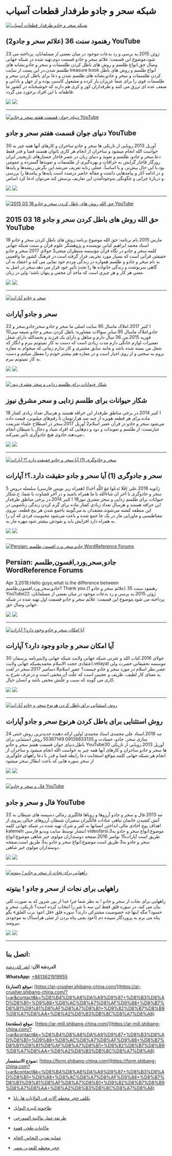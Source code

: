 # شبکه سحر و جادو طرفدار قطعات آسیاب

<a href="https://swt.shibang-china.com/?l=ar&img&k=%D8%B4%D8%A8%DA%A9%D9%87+%D8%B3%D8%AD%D8%B1+%D9%88+%D8%AC%D8%A7%D8%AF%D9%88+%D8%B7%D8%B1%D9%81%D8%AF%D8%A7%D8%B1+%D9%82%D8%B7%D8%B9%D8%A7%D8%AA+%D8%A2%D8%B3%DB%8C%D8%A7%D8%A8" target="_blank">![شبکه سحر و جادو طرفدار قطعات آسیاب](http://static.shibang-china.com/all-800x300/391.jpg)</a>

## رهنمود سنت 36 (علائم سحر و جادو2) YouTube
23 ژوئن 2015.به برسی و رد بدعات موجود در میان بعضی از مسلمانان، پرداخته می شود.موضوع این قسمت: علائم سحر و جادو قسمت دوم.تهیه شده در شبکه جهانی وصال حق.انواع طلسم و روش های باطل کردن طلسمات و سحر و جادو,نشانه های طلسم شدن.در این پست از سایت treasure book انواع طلسم و روش های باطل کردن طلسمات و سحر و جادو,نشانه های طلسم شدن و دعا برای باطل کردن سحر و طلسمات قوی را برای شما عزیزان.باز کرده و مشغول کاسبی بوده و از جهل و نادانی و ضعف عده ای ترزق می کنند و طرفداران کور و کری هم دارند که خوشبختانه در کشور ما قاطعانه با این افراد برخورد می گردد.


<a href="https://whatsapp.shibangsoft.com/WhatsApp.php" target="_blank" title="WhatsApp">![](http://static.shibang-china.com/icon/whatsapp.png)</a> <a href="https://swt.shibang-china.com/?l=ar&icon&k=%D8%B4%D8%A8%DA%A9%D9%87+%D8%B3%D8%AD%D8%B1+%D9%88+%D8%AC%D8%A7%D8%AF%D9%88+%D8%B7%D8%B1%D9%81%D8%AF%D8%A7%D8%B1+%D9%82%D8%B7%D8%B9%D8%A7%D8%AA+%D8%A2%D8%B3%DB%8C%D8%A7%D8%A8" target="_blank">![](http://static.shibang-china.com/icon/chat-ar.png)</a>

---

<a href="https://swt.shibang-china.com/?l=ar&img&k=%D8%B4%D8%A8%DA%A9%D9%87+%D8%B3%D8%AD%D8%B1+%D9%88+%D8%AC%D8%A7%D8%AF%D9%88+%D8%B7%D8%B1%D9%81%D8%AF%D8%A7%D8%B1+%D9%82%D8%B7%D8%B9%D8%A7%D8%AA+%D8%A2%D8%B3%DB%8C%D8%A7%D8%A8" target="_blank">![دنیای جوان قسمت هفتم سحر و جادو YouTube](http://static.shibang-china.com/all-800x300/61.jpg)</a>

## دنیای جوان قسمت هفتم سحر و جادو YouTube
30 آوريل 2013.رویایی از تاریکی ها سحر و جادو ساحران و کارهای آنها همه چیز به خواست الله انجام میشود و ساحران از انجام هر کاری ناتوان هستند قضا و قدر فقط دعا.سحر و جادو، طلسم و تعویذ و دنیای زنان در عصر قاجار جستارهای تاریخیدر ایران روزگار قاجار گرایش به خرافات و بهره‌گیری از طلسمات و تعویذ‌‌ها گسترده و عمومی بود.با این حال بیش‌تر، و یا اساساً، عملی زنانه تعریف می‌شد.این نگرش ریشه‌ها و پایه‌ها و در ادامه آثار و پیامدهایی داشت و مقالة حاضر در‌صدد است پایه‌ها و پیامدها را بررسی و دربارۀ چرایی و چگونگی به‌وجود‌آمدن این تعاریف پرسش کند.می‌توان ادعا کرد اساس.


<a href="https://whatsapp.shibangsoft.com/WhatsApp.php" target="_blank" title="WhatsApp">![](http://static.shibang-china.com/icon/whatsapp.png)</a> <a href="https://swt.shibang-china.com/?l=ar&icon&k=%D8%B4%D8%A8%DA%A9%D9%87+%D8%B3%D8%AD%D8%B1+%D9%88+%D8%AC%D8%A7%D8%AF%D9%88+%D8%B7%D8%B1%D9%81%D8%AF%D8%A7%D8%B1+%D9%82%D8%B7%D8%B9%D8%A7%D8%AA+%D8%A2%D8%B3%DB%8C%D8%A7%D8%A8" target="_blank">![](http://static.shibang-china.com/icon/chat-ar.png)</a>

---

<a href="https://swt.shibang-china.com/?l=ar&img&k=%D8%B4%D8%A8%DA%A9%D9%87+%D8%B3%D8%AD%D8%B1+%D9%88+%D8%AC%D8%A7%D8%AF%D9%88+%D8%B7%D8%B1%D9%81%D8%AF%D8%A7%D8%B1+%D9%82%D8%B7%D8%B9%D8%A7%D8%AA+%D8%A2%D8%B3%DB%8C%D8%A7%D8%A8" target="_blank">![حق الله روش های باطل کردن سحر و جادو 18 03 2015 YouTube](http://static.shibang-china.com/all-800x300/226.jpg)</a>

## حق الله روش های باطل کردن سحر و جادو 18 03 2015 YouTube
18 مارس 2015.نام برنامه: حق الله موضوع برنامه:روش های باطل کردن سحر و جادو استاد محمد ابراهیم کیانی نویسنده و پژوهشگر علوم قرآن و سنت شبکه جهانی کلمه.سحر و جادو در نگاه قرآن مؤسسه منتظران منجی3 جولای 2017.سحر و جادو حقیقتی قرآنی است که بسیار مورد تحریف قرار گرفته است.در فرهنگ کشور ما واقعیتی به نام سحر و جادو و طلسم همواره در زندگی مردم خود نمایی می کند و اعتقاد به آن گاهی سرنوشت و زندگی خانواده ها را تحت تأثیر خود قرار می دهد.سحر در اصل به معني هر كار و هر چيزي است كه مأخذ آن مخفي و پنهان باشد؛ ولي در زبان.


<a href="https://whatsapp.shibangsoft.com/WhatsApp.php" target="_blank" title="WhatsApp">![](http://static.shibang-china.com/icon/whatsapp.png)</a> <a href="https://swt.shibang-china.com/?l=ar&icon&k=%D8%B4%D8%A8%DA%A9%D9%87+%D8%B3%D8%AD%D8%B1+%D9%88+%D8%AC%D8%A7%D8%AF%D9%88+%D8%B7%D8%B1%D9%81%D8%AF%D8%A7%D8%B1+%D9%82%D8%B7%D8%B9%D8%A7%D8%AA+%D8%A2%D8%B3%DB%8C%D8%A7%D8%A8" target="_blank">![](http://static.shibang-china.com/icon/chat-ar.png)</a>

---

<a href="https://swt.shibang-china.com/?l=ar&img&k=%D8%B4%D8%A8%DA%A9%D9%87+%D8%B3%D8%AD%D8%B1+%D9%88+%D8%AC%D8%A7%D8%AF%D9%88+%D8%B7%D8%B1%D9%81%D8%AF%D8%A7%D8%B1+%D9%82%D8%B7%D8%B9%D8%A7%D8%AA+%D8%A2%D8%B3%DB%8C%D8%A7%D8%A8" target="_blank">![سحر و جادو آپارات](http://static.shibang-china.com/all-800x300/1389.jpg)</a>

## سحر و جادو آپارات
22 ا کتبر 2017.املاک ماسال 95 سایت اصلی ما سحر و جادو سحر,جادو,سحر و جادو,املاک ماسال 95.سایر سوالات مشاوره: باطل کردن سحر و جادو شیعه سِی10 فوریه 2015.من 36 سال دارم و متاهل و دارای یک فرزند و بحمدالله دارای شغل تعمیرات لوازم خانگی دارم مدت زیادی است که دست به کار نمیتونم ببرم و انگار که شغل من بسته شده باشد و مانند سابق مشتری و کار ندارم زمانی که میخوام به مغازه بروم به سختی و از روی اجبار است و در مغازه هم بیشتر خودم را معطل میکنم و دست به کار نمیتونم ببرم.


<a href="https://whatsapp.shibangsoft.com/WhatsApp.php" target="_blank" title="WhatsApp">![](http://static.shibang-china.com/icon/whatsapp.png)</a> <a href="https://swt.shibang-china.com/?l=ar&icon&k=%D8%B4%D8%A8%DA%A9%D9%87+%D8%B3%D8%AD%D8%B1+%D9%88+%D8%AC%D8%A7%D8%AF%D9%88+%D8%B7%D8%B1%D9%81%D8%AF%D8%A7%D8%B1+%D9%82%D8%B7%D8%B9%D8%A7%D8%AA+%D8%A2%D8%B3%DB%8C%D8%A7%D8%A8" target="_blank">![](http://static.shibang-china.com/icon/chat-ar.png)</a>

---

<a href="https://swt.shibang-china.com/?l=ar&img&k=%D8%B4%D8%A8%DA%A9%D9%87+%D8%B3%D8%AD%D8%B1+%D9%88+%D8%AC%D8%A7%D8%AF%D9%88+%D8%B7%D8%B1%D9%81%D8%AF%D8%A7%D8%B1+%D9%82%D8%B7%D8%B9%D8%A7%D8%AA+%D8%A2%D8%B3%DB%8C%D8%A7%D8%A8" target="_blank">![شکار حیوانات برای طلسم زدایی و سحر مشرق نیوز](http://static.shibang-china.com/all-800x300/361.jpg)</a>

## شکار حیوانات برای طلسم زدایی و سحر مشرق نیوز
18 ا کتبر 2014.در برخی مناطق طرفدار این خرافه هستند و هر‌سال تعداد زیادی کفتار ماده.برای هر قطعه هوبره از چند صد ‌هزارتومان تا رقم‌های میلیونی، قیمت داده می‌شود.سحر و جادو در قرآن عصر اسلام2 آوريل 2017.سحر در اصطلاح علماء شریعت عبارتست: از طلسم و تعویذات و دود و دم‌هایی که افراد شیاد و دجال با شیطان انجام می‌دهند.جادوی هیچ جادوگری تاثیر نمی‌کند،.


<a href="https://whatsapp.shibangsoft.com/WhatsApp.php" target="_blank" title="WhatsApp">![](http://static.shibang-china.com/icon/whatsapp.png)</a> <a href="https://swt.shibang-china.com/?l=ar&icon&k=%D8%B4%D8%A8%DA%A9%D9%87+%D8%B3%D8%AD%D8%B1+%D9%88+%D8%AC%D8%A7%D8%AF%D9%88+%D8%B7%D8%B1%D9%81%D8%AF%D8%A7%D8%B1+%D9%82%D8%B7%D8%B9%D8%A7%D8%AA+%D8%A2%D8%B3%DB%8C%D8%A7%D8%A8" target="_blank">![](http://static.shibang-china.com/icon/chat-ar.png)</a>

---

<a href="https://swt.shibang-china.com/?l=ar&img&k=%D8%B4%D8%A8%DA%A9%D9%87+%D8%B3%D8%AD%D8%B1+%D9%88+%D8%AC%D8%A7%D8%AF%D9%88+%D8%B7%D8%B1%D9%81%D8%AF%D8%A7%D8%B1+%D9%82%D8%B7%D8%B9%D8%A7%D8%AA+%D8%A2%D8%B3%DB%8C%D8%A7%D8%A8" target="_blank">![سحر و جادوگری (1) آیا سحر و جادو حقیقت دارد.؟! آپارات](http://static.shibang-china.com/all-800x300/1179.jpg)</a>

## سحر و جادوگری (1) آیا سحر و جادو حقیقت دارد.؟! آپارات
5 ژانويه 2018.علی (فَلَا تَدعُوا مَعَ اللَّهِ اَحَدا) (همراه زیر نویس فارسی) سلسله دروس سحر و جادوگری تا آخر ان شاءالله با ما همراه باشید و در آخر قضاوت با شما، ح.شکار حیوانات برای طلسم زدایی و سحر مشرق نیوز18 ا کتبر 2014.در برخی مناطق طرفدار این خرافه هستند و هر‌سال تعداد زیادی کفتار ماده برای گرم کردن زندگی زناشویی در این منطقه کشته می‌شوند.معتقدان به.می‌گویند باجمع شدن هر پنج قطعه، نیروی مغناطیسی و ماورایی مار در یک جا جمع شده و باعث می‌شود محبوبیت فردی که آن را به همراه دارد افزایش یابد و نفوذش بیشتر شود.مهره مار به.


<a href="https://whatsapp.shibangsoft.com/WhatsApp.php" target="_blank" title="WhatsApp">![](http://static.shibang-china.com/icon/whatsapp.png)</a> <a href="https://swt.shibang-china.com/?l=ar&icon&k=%D8%B4%D8%A8%DA%A9%D9%87+%D8%B3%D8%AD%D8%B1+%D9%88+%D8%AC%D8%A7%D8%AF%D9%88+%D8%B7%D8%B1%D9%81%D8%AF%D8%A7%D8%B1+%D9%82%D8%B7%D8%B9%D8%A7%D8%AA+%D8%A2%D8%B3%DB%8C%D8%A7%D8%A8" target="_blank">![](http://static.shibang-china.com/icon/chat-ar.png)</a>

---

<a href="https://swt.shibang-china.com/?l=ar&img&k=%D8%B4%D8%A8%DA%A9%D9%87+%D8%B3%D8%AD%D8%B1+%D9%88+%D8%AC%D8%A7%D8%AF%D9%88+%D8%B7%D8%B1%D9%81%D8%AF%D8%A7%D8%B1+%D9%82%D8%B7%D8%B9%D8%A7%D8%AA+%D8%A2%D8%B3%DB%8C%D8%A7%D8%A8" target="_blank">![Persian: جادو,سحر,ورد,افسون,طلسم WordReference Forums](http://static.shibang-china.com/all-800x300/655.jpg)</a>

## Persian: جادو,سحر,ورد,افسون,طلسم WordReference Forums
Apr 3,2018.Hello guys,what is the difference between جادو,سحر,ورد,افسون,طلسم? Thank you.رهنمود سنت 35 (علائم سحر و جادو 1) YouTube22 ژوئن 2015.به برسی و رد بدعات موجود در میان بعضی از مسلمانان، پرداخته می شود.موضوع این قسمت: علائم سحر و جادو قسمت اول.تهیه شده در شبکه جهانی وصال حق.


<a href="https://whatsapp.shibangsoft.com/WhatsApp.php" target="_blank" title="WhatsApp">![](http://static.shibang-china.com/icon/whatsapp.png)</a> <a href="https://swt.shibang-china.com/?l=ar&icon&k=%D8%B4%D8%A8%DA%A9%D9%87+%D8%B3%D8%AD%D8%B1+%D9%88+%D8%AC%D8%A7%D8%AF%D9%88+%D8%B7%D8%B1%D9%81%D8%AF%D8%A7%D8%B1+%D9%82%D8%B7%D8%B9%D8%A7%D8%AA+%D8%A2%D8%B3%DB%8C%D8%A7%D8%A8" target="_blank">![](http://static.shibang-china.com/icon/chat-ar.png)</a>

---

<a href="https://swt.shibang-china.com/?l=ar&img&k=%D8%B4%D8%A8%DA%A9%D9%87+%D8%B3%D8%AD%D8%B1+%D9%88+%D8%AC%D8%A7%D8%AF%D9%88+%D8%B7%D8%B1%D9%81%D8%AF%D8%A7%D8%B1+%D9%82%D8%B7%D8%B9%D8%A7%D8%AA+%D8%A2%D8%B3%DB%8C%D8%A7%D8%A8" target="_blank">![آیا امکان سحر و جادو وجود دارد؟ آپارات](http://static.shibang-china.com/all-800x300/1299.jpg)</a>

## آیا امکان سحر و جادو وجود دارد؟ آپارات
30 جولای 2016.کتاب الله و عترتی شبکه جهانی ولایت شبکه جهانی ولایتبرنامه پرسمان اعتقادی حجت الاسلام محمدیشبکه جهانی ولایت.velayat موسسه تحقیقاتی حضرت ولی عصر.نظر اسلام در مورد سحر و جادو چیست؟ عصر اسلام8 دسامبر 2017.سحر در لغت به معناى کار لطیف، ظریف و عجیبى است که علّت آن مخفى است و درعرف شرع به کارى مى گویند که سبب و علّتش مخفى باشد و انسان خیال.


<a href="https://whatsapp.shibangsoft.com/WhatsApp.php" target="_blank" title="WhatsApp">![](http://static.shibang-china.com/icon/whatsapp.png)</a> <a href="https://swt.shibang-china.com/?l=ar&icon&k=%D8%B4%D8%A8%DA%A9%D9%87+%D8%B3%D8%AD%D8%B1+%D9%88+%D8%AC%D8%A7%D8%AF%D9%88+%D8%B7%D8%B1%D9%81%D8%AF%D8%A7%D8%B1+%D9%82%D8%B7%D8%B9%D8%A7%D8%AA+%D8%A2%D8%B3%DB%8C%D8%A7%D8%A8" target="_blank">![](http://static.shibang-china.com/icon/chat-ar.png)</a>

---

<a href="https://swt.shibang-china.com/?l=ar&img&k=%D8%B4%D8%A8%DA%A9%D9%87+%D8%B3%D8%AD%D8%B1+%D9%88+%D8%AC%D8%A7%D8%AF%D9%88+%D8%B7%D8%B1%D9%81%D8%AF%D8%A7%D8%B1+%D9%82%D8%B7%D8%B9%D8%A7%D8%AA+%D8%A2%D8%B3%DB%8C%D8%A7%D8%A8" target="_blank">![روش استثنایی برای باطل کردن هرنوع سحر و جادو آپارات](http://static.shibang-china.com/all-800x300/366.jpg)</a>

## روش استثنایی برای باطل کردن هرنوع سحر و جادو آپارات
24 مه 2018.استاد علی محمدی استاد محمدی اولین ارائه دهنده جدیدترین روش خنثی سازی سحر، جادو، حسادت و.09126833135 55367149 روش استثنایی برای باطل.دنیای جوان قسمت هفتم سحر و جادو YouTube30 آوريل 2013.رویایی از تاریکی ها سحر و جادو ساحران و کارهای آنها همه چیز به خواست الله انجام میشود و ساحران از انجام هر.شبکه جهانی کلمه.مواقع استجابت دعا رابطه قضا و قدر با دعا راههای جلوگیری از سحر سوره هایی که باعث ابطال سحر میشود


<a href="https://whatsapp.shibangsoft.com/WhatsApp.php" target="_blank" title="WhatsApp">![](http://static.shibang-china.com/icon/whatsapp.png)</a> <a href="https://swt.shibang-china.com/?l=ar&icon&k=%D8%B4%D8%A8%DA%A9%D9%87+%D8%B3%D8%AD%D8%B1+%D9%88+%D8%AC%D8%A7%D8%AF%D9%88+%D8%B7%D8%B1%D9%81%D8%AF%D8%A7%D8%B1+%D9%82%D8%B7%D8%B9%D8%A7%D8%AA+%D8%A2%D8%B3%DB%8C%D8%A7%D8%A8" target="_blank">![](http://static.shibang-china.com/icon/chat-ar.png)</a>

---

<a href="https://swt.shibang-china.com/?l=ar&img&k=%D8%B4%D8%A8%DA%A9%D9%87+%D8%B3%D8%AD%D8%B1+%D9%88+%D8%AC%D8%A7%D8%AF%D9%88+%D8%B7%D8%B1%D9%81%D8%AF%D8%A7%D8%B1+%D9%82%D8%B7%D8%B9%D8%A7%D8%AA+%D8%A2%D8%B3%DB%8C%D8%A7%D8%A8" target="_blank">![فال و سحر و جادو YouTube](http://static.shibang-china.com/all-800x300/1343.jpg)</a>

## فال و سحر و جادو YouTube
22 مه 2013.فال و سحر و جادو آرزوها و رویاها فالگیری رمالی دسیسه های شیطان به آتش کشیدن خانمان تباهی عبادات فالگیران سفیران شیطان آرزوهای خیالی پیروی از اهداف پوچ اخاذی مالی انداختن انسانها به کفر و شرک تهیه شده در شبکه جهانی کلمه kalemeh انتشار توسط سایت ویدیو فارسی videofarsi.موضوع:انواع سحر و جادو به3 طریق است آپارات15 نوامبر 2016.صفحه دوستداران مولوی خیر شاهی موضوع:انواع سحر و جادو به3 طریق است موضوع:انواع سحر و جادو به3 طریق است,صفحه دوستداران مولوی خیر شاهی.


<a href="https://whatsapp.shibangsoft.com/WhatsApp.php" target="_blank" title="WhatsApp">![](http://static.shibang-china.com/icon/whatsapp.png)</a> <a href="https://swt.shibang-china.com/?l=ar&icon&k=%D8%B4%D8%A8%DA%A9%D9%87+%D8%B3%D8%AD%D8%B1+%D9%88+%D8%AC%D8%A7%D8%AF%D9%88+%D8%B7%D8%B1%D9%81%D8%AF%D8%A7%D8%B1+%D9%82%D8%B7%D8%B9%D8%A7%D8%AA+%D8%A2%D8%B3%DB%8C%D8%A7%D8%A8" target="_blank">![](http://static.shibang-china.com/icon/chat-ar.png)</a>

---

<a href="https://swt.shibang-china.com/?l=ar&img&k=%D8%B4%D8%A8%DA%A9%D9%87+%D8%B3%D8%AD%D8%B1+%D9%88+%D8%AC%D8%A7%D8%AF%D9%88+%D8%B7%D8%B1%D9%81%D8%AF%D8%A7%D8%B1+%D9%82%D8%B7%D8%B9%D8%A7%D8%AA+%D8%A2%D8%B3%DB%8C%D8%A7%D8%A8" target="_blank">![راههایی برای نجات از سحر و جادو ! بیتوته](http://static.shibang-china.com/all-800x300/1446.jpg)</a>

## راههایی برای نجات از سحر و جادو ! بیتوته
راههایی برای نجات از سحر و جادو ! به نظر شما چرا خدا از بین شرور که به صورت کلی بیان می کند، در سوره فلق فقط این سه تا شر را انتخاب کرده است؟ تاریکی، سحر و حسود؟ مگه اینها چه خصوصیت مشترکی دارند؟ سوره فلق «قل اعوذ برب الفلق» بگو پناه می برم به پروردگار سپیده دم (اعوذ یعنی پناه بردن از شئی هراسناک به موجودی نیرومند.

<a href="https://whatsapp.shibangsoft.com/WhatsApp.php" target="_blank" title="WhatsApp">![](http://static.shibang-china.com/icon/whatsapp.png)</a> <a href="https://swt.shibang-china.com/?l=ar&icon&k=%D8%B4%D8%A8%DA%A9%D9%87+%D8%B3%D8%AD%D8%B1+%D9%88+%D8%AC%D8%A7%D8%AF%D9%88+%D8%B7%D8%B1%D9%81%D8%AF%D8%A7%D8%B1+%D9%82%D8%B7%D8%B9%D8%A7%D8%AA+%D8%A2%D8%B3%DB%8C%D8%A7%D8%A8" target="_blank">![](http://static.shibang-china.com/icon/chat-ar.png)</a>

---
## اتصل بنا:

**الدردشة الآن:** [انقر للدردشة](https://swt.shibang-china.com?l=ar&contact&k=%D8%B4%D8%A8%DA%A9%D9%87+%D8%B3%D8%AD%D8%B1+%D9%88+%D8%AC%D8%A7%D8%AF%D9%88+%D8%B7%D8%B1%D9%81%D8%AF%D8%A7%D8%B1+%D9%82%D8%B7%D8%B9%D8%A7%D8%AA+%D8%A2%D8%B3%DB%8C%D8%A7%D8%A8)

**WhatsApp:**  [+8613621919955](https://whatsapp.shibangsoft.com/WhatsApp.php)

**موقع (كسارة):** [https://ar-crusher.shibang-china.com/](https://ar-crusher.shibang-china.com/?l=ar&contact&k=%D8%B4%D8%A8%DA%A9%D9%87+%D8%B3%D8%AD%D8%B1+%D9%88+%D8%AC%D8%A7%D8%AF%D9%88+%D8%B7%D8%B1%D9%81%D8%AF%D8%A7%D8%B1+%D9%82%D8%B7%D8%B9%D8%A7%D8%AA+%D8%A2%D8%B3%DB%8C%D8%A7%D8%A8)

**موقع (مطحنة):** [https://ar-mill.shibang-china.com/](https://ar-mill.shibang-china.com/?l=ar&contact&k=%D8%B4%D8%A8%DA%A9%D9%87+%D8%B3%D8%AD%D8%B1+%D9%88+%D8%AC%D8%A7%D8%AF%D9%88+%D8%B7%D8%B1%D9%81%D8%AF%D8%A7%D8%B1+%D9%82%D8%B7%D8%B9%D8%A7%D8%AA+%D8%A2%D8%B3%DB%8C%D8%A7%D8%A8)

**نموذج الاستفسار:** [https://form.shibang-china.com](https://form.shibang-china.com?l=ar&contact&k=%D8%B4%D8%A8%DA%A9%D9%87+%D8%B3%D8%AD%D8%B1+%D9%88+%D8%AC%D8%A7%D8%AF%D9%88+%D8%B7%D8%B1%D9%81%D8%AF%D8%A7%D8%B1+%D9%82%D8%B7%D8%B9%D8%A7%D8%AA+%D8%A2%D8%B3%DB%8C%D8%A7%D8%A8)

* [تكلف حجر محطم آلات في الولايات هاريانا](../20/%D8%AA%D9%83%D9%84%D9%81%20%D8%AD%D8%AC%D8%B1%20%D9%85%D8%AD%D8%B7%D9%85%20%D8%A2%D9%84%D8%A7%D8%AA%20%D9%81%D9%8A%20%D8%A7%D9%84%D9%88%D9%84%D8%A7%D9%8A%D8%A7%D8%AA%20%D9%87%D8%A7%D8%B1%D9%8A%D8%A7%D9%86%D8%A7.md)

* [طاحونة كبيرة التوابل](../19/%D8%B7%D8%A7%D8%AD%D9%88%D9%86%D8%A9%20%D9%83%D8%A8%D9%8A%D8%B1%D8%A9%20%D8%A7%D9%84%D8%AA%D9%88%D8%A7%D8%A8%D9%84.md)

* [طريقة عمل ماكينة السورجي](../20/%D8%B7%D8%B1%D9%8A%D9%82%D8%A9%20%D8%B9%D9%85%D9%84%20%D9%85%D8%A7%D9%83%D9%8A%D9%86%D8%A9%20%D8%A7%D9%84%D8%B3%D9%88%D8%B1%D8%AC%D9%8A.md)

* [ماكينات طحن قهوة](../20/%D9%85%D8%A7%D9%83%D9%8A%D9%86%D8%A7%D8%AA%20%D8%B7%D8%AD%D9%86%20%D9%82%D9%87%D9%88%D8%A9.md)

* [عملية تعدين النحاس الخام](../18/%D8%B9%D9%85%D9%84%D9%8A%D8%A9%20%D8%AA%D8%B9%D8%AF%D9%8A%D9%86%20%D8%A7%D9%84%D9%86%D8%AD%D8%A7%D8%B3%20%D8%A7%D9%84%D8%AE%D8%A7%D9%85.md)

* [حجر محطم للتعدين مصر](../17/%D8%AD%D8%AC%D8%B1%20%D9%85%D8%AD%D8%B7%D9%85%20%D9%84%D9%84%D8%AA%D8%B9%D8%AF%D9%8A%D9%86%20%D9%85%D8%B5%D8%B1.md)